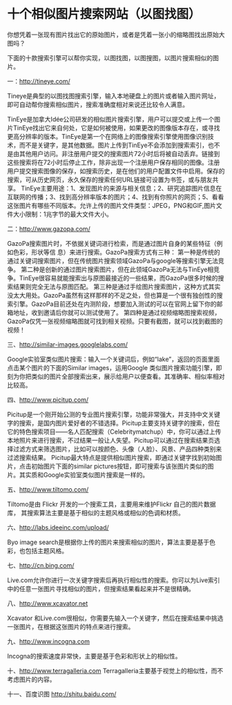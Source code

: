 # 十个相似图片搜索网站（以图找图）

你想凭着一张现有图片找出它的原始图片，或者是凭着一张小的缩略图找出原始大图吗？

下面的十款搜索引擎可以帮你实现，以图找图，以图搜图，以图片搜索相似的图片。

一：http://tineye.com/

Tineye是典型的以图找图搜索引擎，输入本地硬盘上的图片或者输入图片网址，即可自动帮你搜索相似图片，搜索准确度相对来说还比较令人满意。

TinEye是加拿大Idée公司研发的相似图片搜索引擎，用户可以提交或上传一个图片TinEye找出它来自何处，它是如何被使用，如果更改的图像版本存在，或寻找更高分辨率的版本。TinEye是第一个在网络上的图像搜索引擎使用图像识别技术，而不是关键字，是其他数据。图片上传到TinEye不会添加到搜索索引，也不是由其他用户访问。非注册用户提交的搜索图片72小时后将被自动丢弃。链接到这些搜索将在72小时后停止工作，除非出现一个注册用户保存相同的图像。注册用户提交搜索图像的保存，如搜索历史，是在他们的用户配置文件中启用。保存的搜索，可从历史网页，永久保存的搜索任何URL链接可设置为书签，或与朋友共享。
TinEye主要用途：1、发现图片的来源与相关信息；2、研究追踪图片信息在互联网的传播；3、找到高分辨率版本的图片；4、找到有你照片的网页；5、看看这张图片有哪些不同版本。允许上传的图片文件类型：JPEG，PNG和GIF,图片文件大小限制：1兆字节的最大文件大小。


二：http://www.gazopa.com/

GazoPa搜索图片时，不依据关键词进行检索，而是通过图片自身的某些特征（例如色彩，形状等信 息）来进行搜索。GazoPa搜索方式有三种：
第一种是传统的通过关键词搜索图片，但在传统图片搜索领域GazoPa与google等搜索引擎无法竞争。
第二种是创新的通过图片搜索图片，但在此领域GazoPa无法与TinEye相竞争。TinEye很容易就能搜索出与原图最接近的一些结果，而GazoPa很多时候的搜索结果则完全无法与原图匹配。
第三种是通过手绘图片搜索图片，这种方式其实没太大用处。GazoPa虽然有这样那样的不足之处，但也算是一个很有独创性的搜索引擎。GazoPa目前还处在内测阶段，想要加入测试的可以在官网上留下你的邮箱地址，收到邀请后你就可以测试使用了。
第四种是通过视频缩略图搜索视频，GazoPa仅凭一张视频缩略图就可找到相关视频。只要有截图，就可以找到截图的视频！

三、http://similar-images.googlelabs.com/

Google实验室类似图片搜索：输入一个关键词后，例如“lake”，返回的页面里面点击某个图片的下面的Similar images，运用Google 类似图片搜索功能引擎，即刻为你把类似的图片全部搜索出来，展示给用户以便查看。其准确率、相似率相对比较高。

四、http://www.picitup.com/

Picitup是一个刚开始公测的专业图片搜索引擎，功能非常强大，并支持中文关键字的搜索，是国内图片爱好者的不错选择。Picitup主要支持关键字的搜索，但在它的特色搜索项目——名人匹配搜索（Celebritymatchup）中，你可以通过上传本地照片来进行搜索，不过结果一般让人失望。Picitup可以通过在搜索结果页选择过滤方式来筛选图片，比如可以按颜色、头像（人脸）、风景、产品四种类别来过滤搜索结果。
Picitup最大特点是提供相似图片搜索，即通过关键字找到初始图片，点击初始图片下面的similar pictures按钮，即可搜索与该张图片类似的图片。其实质和Google实验室类似图片搜索是一样的。

五、http://www.tiltomo.com/

Tiltomo是由 Flickr 开发的一个搜索工具，主要用来维护Flickr 自己的图片数据库， 其搜索算法主要是基于相似的主题风格或相似的色调和材质。

六、http://labs.ideeinc.com/upload/

Byo image search是根据你上传的图片来搜索相似的图片，算法主要是基于色彩，也包括主题风格。

七、http://cn.bing.com/

Live.com允许你进行一次关键字搜索后再执行相似性的搜索。你可以为Live索引中的任意一张图片寻找相似的图片，但搜索结果看起来并不是很精确。

  
八、http://www.xcavator.net

Xcavator 和Live.com很相似，你需要先输入一个关键字，然后在搜索结果中挑选一张图片，在根据这张图片的特点来进行搜索。

九、http://www.incogna.com

Incogna的搜索速度非常快，主要是基于色彩和形状上的相似性。

十、http://www.terragalleria.com
Terragalleria主要基于视觉上的相似性，而不考虑图片的内容。

十一、百度识图  http://shitu.baidu.com/
